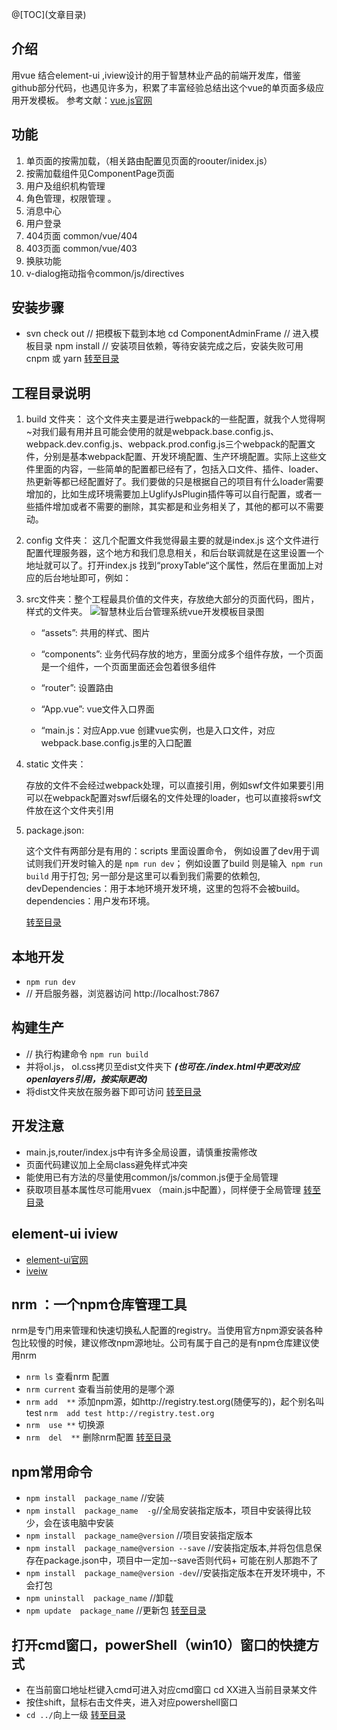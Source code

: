 ﻿@[TOC](<span id="00">文章目录</span>)

## 介绍
  用vue 结合element-ui ,iview设计的用于智慧林业产品的前端开发库，借鉴github部分代码，也遇见许多为，积累了丰富经验总结出这个vue的单页面多级应用开发模板。
参考文献：[vue.js官网](https://cn.vuejs.org/v2/guide/)
## 功能
 1.  单页面的按需加载，（相关路由配置见页面的roouter/inidex.js）
 2.  按需加载组件见ComponentPage页面
 3.  用户及组织机构管理
 4.  角色管理，权限管理 。
 5.  消息中心
 6.  用户登录
 7. 404页面 common/vue/404
 8. 403页面 common/vue/403
 9. 换肤功能
 10. v-dialog拖动指令common/js/directives 

## 安装步骤
+ svn check out  // 把模板下载到本地
 cd ComponentAdminFrame   // 进入模板目录
npm install         // 安装项目依赖，等待安装完成之后，安装失败可用 cnpm 或 yarn
 [转至目录](#00)
## 工程目录说明
1. build 文件夹：
这个文件夹主要是进行webpack的一些配置，就我个人觉得啊~对我们最有用并且可能会使用的就是webpack.base.config.js、webpack.dev.config.js、webpack.prod.config.js三个webpack的配置文件，分别是基本webpack配置、开发环境配置、生产环境配置。实际上这些文件里面的内容，一些简单的配置都已经有了，包括入口文件、插件、loader、热更新等都已经配置好了。我们要做的只是根据自己的项目有什么loader需要增加的，比如生成环境需要加上UglifyJsPlugin插件等可以自行配置，或者一些插件增加或者不需要的删除，其实都是和业务相关了，其他的都可以不需要动。

2. config 文件夹：
这几个配置文件我觉得最主要的就是index.js 这个文件进行配置代理服务器，这个地方和我们息息相关，和后台联调就是在这里设置一个地址就可以了。打开index.js 找到“proxyTable“这个属性，然后在里面加上对应的后台地址即可，例如：


3. src文件夹：整个工程最具价值的文件夹，存放绝大部分的页面代码，图片，样式的文件夹。
	 ![智慧林业后台管理系统vue开发模板目录图](https://img-blog.csdnimg.cn/20190418155833754.png?x-oss-process=image/watermark,type_ZmFuZ3poZW5naGVpdGk,shadow_10,text_aHR0cHM6Ly9ibG9nLmNzZG4ubmV0L3l1emhlbmc3MDAy,size_16,color_FFFFFF,t_70)

	+ “assets”: 共用的样式、图片
	
	+ “components”: 业务代码存放的地方，里面分成多个组件存放，一个页面是一个组件，一个页面里面还会包着很多组件
	
	+ “router”: 设置路由
	
	+ “App.vue”: vue文件入口界面
	
	+ “main.js：对应App.vue 创建vue实例，也是入口文件，对应webpack.base.config.js里的入口配置

4. static 文件夹：

	存放的文件不会经过webpack处理，可以直接引用，例如swf文件如果要引用可以在webpack配置对swf后缀名的文件处理的loader，也可以直接将swf文件放在这个文件夹引用

5. package.json:

	这个文件有两部分是有用的：scripts 里面设置命令，
	例如设置了dev用于调试则我们开发时输入的是
	`npm run dev`；
	例如设置了build 则是输入` npm run build` 用于打包;
	另一部分是这里可以看到我们需要的依赖包,
	devDependencies：用于本地环境开发环境，这里的包将不会被build。
	dependencies：用户发布环境。
	
	[转至目录](#00)
## 本地开发
+ `npm run dev`
+ // 开启服务器，浏览器访问 http://localhost:7867
##  构建生产
+ // 执行构建命令
	`npm run build`
+ 并将ol.js， ol.css拷贝至dist文件夹下 ***(也可在./index.html中更改对应openlayers引用，按实际更改)*** 
+ 将dist文件夹放在服务器下即可访问
[转至目录](#00)
## 开发注意
+ main.js,router/index.js中有许多全局设置，请慎重按需修改
+ 页面代码建议加上全局class避免样式冲突
+ 能使用已有方法的尽量使用common/js/common.js便于全局管理
+ 获取项目基本属性尽可能用vuex （main.js中配置），同样便于全局管理
[转至目录](#00)
## element-ui iview
+ [element-ui官网](https://element.eleme.cn/#/zh-CN)
+ [iveiw](https://www.iviewui.com/)
## nrm ：一个npm仓库管理工具
 nrm是专门用来管理和快速切换私人配置的registry。当使用官方npm源安装各种包比较慢的时候，建议修改npm源地址。公司有属于自己的是有npm仓库建议使用nrm
+ `nrm ls`  查看nrm 配置
+ `nrm current`  查看当前使用的是哪个源
+ `nrm add  **` 添加npm源，如http://registry.test.org(随便写的)，起个别名叫 test 
  `nrm  add test http://registry.test.org`
+ `nrm  use **` 切换源
+ `nrm  del  **` 删除nrm配置
 [转至目录](#00)
## npm常用命令
+ `npm install  package_name`  //安装
+ `npm install  package_name  -g`//全局安装指定版本，项目中安装得比较少，会在该电脑中安装
+ `npm install  package_name@version`  //项目安装指定版本
+ `npm install  package_name@version --save` //安装指定版本,并将包信息保存在package.json中，项目中一定加--save否则代码+ 可能在别人那跑不了
+ `npm install  package_name@version -dev`//安装指定版本在开发环境中，不会打包
+ `npm uninstall  package_name` //卸载
+ `npm update  package_name` //更新包
[转至目录](#00)
## 打开cmd窗口，powerShell（win10）窗口的快捷方式

+ 在当前窗口地址栏键入cmd可进入对应cmd窗口 cd XX进入当前目录某文件
+ 按住shift，鼠标右击文件夹，进入对应powershell窗口
+ `cd ../`向上一级
[转至目录](#00)



